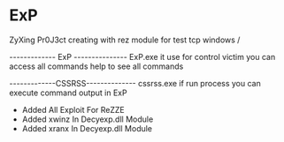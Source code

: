 # ExP
ZyXing Pr0J3ct creating with rez module for test tcp windows / 

------------- ExP ---------------
ExP.exe it use for control victim you can access all commands
help to see all commands 


-------------CSSRSS--------------
cssrss.exe if run process you can execute command output in ExP
+ Added All Exploit For ReZZE
+ Added xwinz In Decyexp.dll Module
+ Added xranx In Decyexp.dll Module
